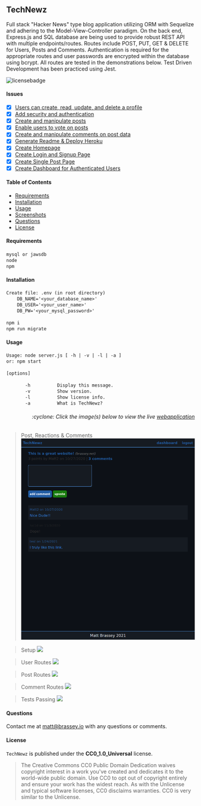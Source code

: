 ## TechNewz

Full stack "Hacker News" type blog application utilizing ORM with Sequelize and adhering to the Model-View-Controller paradigm. On the back end, Express.js and SQL database are being used to provide robust REST API with multiple endpoints/routes. Routes include POST, PUT, GET & DELETE for Users, Posts and Comments. Authentication is required for the appropriate routes and user passwords are encrypted within the database using bcrypt. All routes are tested in the demonstrations below. Test Driven Development has been practiced using Jest.

![licensebadge](https://img.shields.io/badge/license-CC0_1.0_Universal-blue)

#### Issues

- [x] [Users can create, read, update, and delete a profile](https://github.com/MBrassey/TechNewz/issues/1)
- [x] [Add security and authentication](https://github.com/MBrassey/TechNewz/issues/2)
- [x] [Create and manipulate posts](https://github.com/MBrassey/TechNewz/issues/3)
- [x] [Enable users to vote on posts](https://github.com/MBrassey/TechNewz/issues/4)
- [x] [Create and manipulate comments on post data](https://github.com/MBrassey/TechNewz/issues/5)
- [x] [Generate Readme & Deploy Heroku](https://github.com/MBrassey/TechNewz/issues/6)
- [x] [Create Homepage](https://github.com/MBrassey/TechNewz/issues/7)
- [x] [Create Login and Signup Page](https://github.com/MBrassey/TechNewz/issues/8)
- [x] [Create Single Post Page](https://github.com/MBrassey/TechNewz/issues/9)
- [x] [Create Dashboard for Authenticated Users](https://github.com/MBrassey/TechNewz/issues/10)

#### Table of Contents

- [Requirements](#Requirements)
- [Installation](#Installation)
- [Usage](#Usage)
- [Screenshots](#Screenshots)
- [Questions](#Questions)
- [License](#License)

#### Requirements

    mysql or jawsdb
    node
    npm

#### Installation

    Create file: .env (in root directory)
        DB_NAME='<your_database_name>'
        DB_USER='<your_user_name>'
        DB_PW='<your_mysql_password>'

    npm i
    npm run migrate

#### Usage

    Usage: node server.js [ -h | -v | -l | -a ]
    or: npm start

    [options]

           -h          Display this message.
           -v          Show version.
           -l          Show license info.
           -a          What is TechNewz?

<h6><p align="right">:cyclone: Click the image(s) below to view the live <a id="Screenshots" href="https://technewz-mbrassey.herokuapp.com/">webapplication</a></p></h6>

> Post, Reactions & Comments
> [<img src="img/Preview.png">](https://technewz-mbrassey.herokuapp.com/)

> Setup
> [<img src="img/Preview.gif">](https://technewz-mbrassey.herokuapp.com/)

> User Routes
> [<img src="img/Preview1.gif">](https://technewz-mbrassey.herokuapp.com/api/users)

> Post Routes
> [<img src="img/Preview2.gif">](https://technewz-mbrassey.herokuapp.com/api/posts)

> Comment Routes
> [<img src="img/Preview3.gif">](https://technewz-mbrassey.herokuapp.com/api/comments)

> Tests Passing
> [<img src="img/Preview4.png">](https://technewz-mbrassey.herokuapp.com/)

#### Questions

Contact me at [matt@brassey.io](mailto:matt@brassey.io) with any questions or comments.

#### License

`TechNewz` is published under the **CC0_1.0_Universal** license.

> The Creative Commons CC0 Public Domain Dedication waives copyright interest in a work you've created and dedicates it to the world-wide public domain. Use CC0 to opt out of copyright entirely and ensure your work has the widest reach. As with the Unlicense and typical software licenses, CC0 disclaims warranties. CC0 is very similar to the Unlicense.
